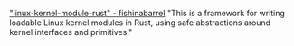 ["linux-kernel-module-rust" - fishinabarrel](https://github.com/fishinabarrel/linux-kernel-module-rust)
"This is a framework for writing loadable Linux kernel modules in Rust, using safe abstractions around kernel interfaces and primitives."